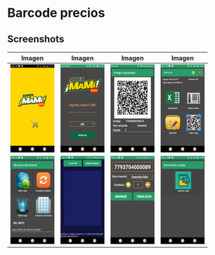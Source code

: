 # Barcode precios

## Screenshots
Imagen | Imagen | Imagen | Imagen
| ------------- | ------------- |------------- |------------- |
| <img src="/images/1.png" width="100" height="200" />  | <img src="/images/2.png" width="100" height="200" />  | <img src="/images/3.png" width="100" height="200" />  | <img src="/images/4.png" width="100" height="200" />  |
| <img src="/images/5.png" width="100" height="200" />  | <img src="/images/6.png" width="100" height="200" />  | <img src="/images/7.png" width="100" height="200" />  | <img src="/images/8.png" width="100" height="200" />  |




